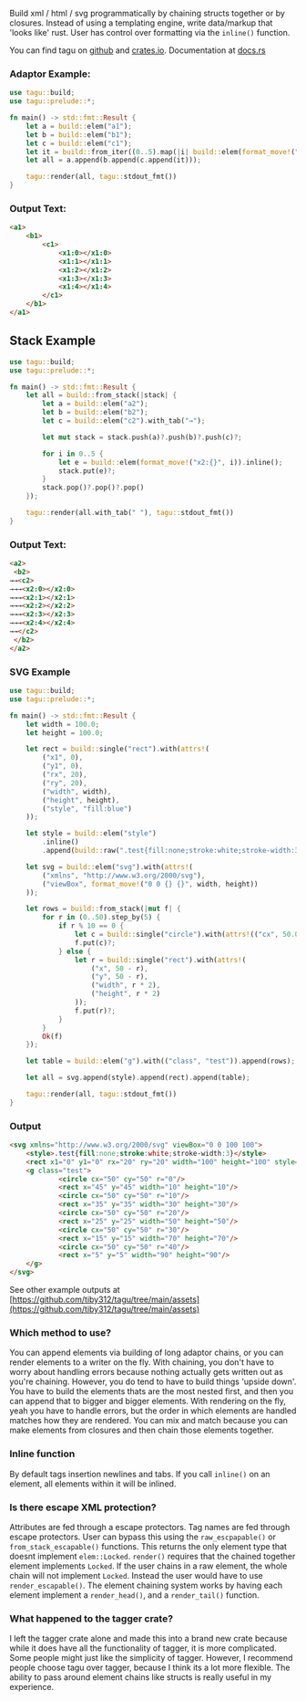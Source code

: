 Build xml / html / svg programmatically by chaining structs together or by closures. Instead of using a templating engine, write data/markup that 'looks like' rust. User has control over formatting via the `inline()` function.

You can find tagu on [github](https://github.com/tiby312/tagu) and [crates.io](https://crates.io/crates/tagu).
Documentation at [docs.rs](https://docs.rs/tagu)


### Adaptor Example:

```rust
use tagu::build;
use tagu::prelude::*;

fn main() -> std::fmt::Result {
    let a = build::elem("a1");
    let b = build::elem("b1");
    let c = build::elem("c1");
    let it = build::from_iter((0..5).map(|i| build::elem(format_move!("x1:{}", i)).inline()));
    let all = a.append(b.append(c.append(it)));

    tagu::render(all, tagu::stdout_fmt())
}

```

### Output Text:
```html
<a1>
    <b1>
        <c1>
            <x1:0></x1:0>
            <x1:1></x1:1>
            <x1:2></x1:2>
            <x1:3></x1:3>
            <x1:4></x1:4>
        </c1>
    </b1>
</a1>
```

## Stack Example

```rust
use tagu::build;
use tagu::prelude::*;

fn main() -> std::fmt::Result {
    let all = build::from_stack(|stack| {
        let a = build::elem("a2");
        let b = build::elem("b2");
        let c = build::elem("c2").with_tab("→");

        let mut stack = stack.push(a)?.push(b)?.push(c)?;

        for i in 0..5 {
            let e = build::elem(format_move!("x2:{}", i)).inline();
            stack.put(e)?;
        }
        stack.pop()?.pop()?.pop()
    });

    tagu::render(all.with_tab(" "), tagu::stdout_fmt())
}

```

### Output Text:
```html
<a2>
 <b2>
→→<c2>
→→→<x2:0></x2:0>
→→→<x2:1></x2:1>
→→→<x2:2></x2:2>
→→→<x2:3></x2:3>
→→→<x2:4></x2:4>
→→</c2>
 </b2>
</a2>
```

### SVG Example

```rust
use tagu::build;
use tagu::prelude::*;

fn main() -> std::fmt::Result {
    let width = 100.0;
    let height = 100.0;

    let rect = build::single("rect").with(attrs!(
        ("x1", 0),
        ("y1", 0),
        ("rx", 20),
        ("ry", 20),
        ("width", width),
        ("height", height),
        ("style", "fill:blue")
    ));

    let style = build::elem("style")
        .inline()
        .append(build::raw(".test{fill:none;stroke:white;stroke-width:3}"));

    let svg = build::elem("svg").with(attrs!(
        ("xmlns", "http://www.w3.org/2000/svg"),
        ("viewBox", format_move!("0 0 {} {}", width, height))
    ));

    let rows = build::from_stack(|mut f| {
        for r in (0..50).step_by(5) {
            if r % 10 == 0 {
                let c = build::single("circle").with(attrs!(("cx", 50.0), ("cy", 50.0), ("r", r)));
                f.put(c)?;
            } else {
                let r = build::single("rect").with(attrs!(
                    ("x", 50 - r),
                    ("y", 50 - r),
                    ("width", r * 2),
                    ("height", r * 2)
                ));
                f.put(r)?;
            }
        }
        Ok(f)
    });

    let table = build::elem("g").with(("class", "test")).append(rows);

    let all = svg.append(style).append(rect).append(table);

    tagu::render(all, tagu::stdout_fmt())
}
```

### Output

```html
<svg xmlns="http://www.w3.org/2000/svg" viewBox="0 0 100 100">
    <style>.test{fill:none;stroke:white;stroke-width:3}</style>
    <rect x1="0" y1="0" rx="20" ry="20" width="100" height="100" style="fill:blue"/>
    <g class="test">
            <circle cx="50" cy="50" r="0"/>
            <rect x="45" y="45" width="10" height="10"/>
            <circle cx="50" cy="50" r="10"/>
            <rect x="35" y="35" width="30" height="30"/>
            <circle cx="50" cy="50" r="20"/>
            <rect x="25" y="25" width="50" height="50"/>
            <circle cx="50" cy="50" r="30"/>
            <rect x="15" y="15" width="70" height="70"/>
            <circle cx="50" cy="50" r="40"/>
            <rect x="5" y="5" width="90" height="90"/>
    </g>
</svg>
```



See other example outputs at [https://github.com/tiby312/tagu/tree/main/assets](https://github.com/tiby312/tagu/tree/main/assets)



### Which method to use?

You can append elements via building of long adaptor chains, or you can render
elements to a writer on the fly. With chaining,
you don't have to worry about handling errors because nothing actually gets written out
as you're chaining. However, you do tend to have to build things 'upside down'. You have to build
the elements thats are the most nested first, and then you can append that to bigger and bigger elements.
With rendering on the fly, yeah you have to handle errors, but the order in which elements are handled
matches how they are rendered.
You can mix and match because you can make elements from closures and then chain those elements together.

### Inline function

By default tags insertion newlines and tabs. If you call `inline()` on an element, all elements
within it will be inlined. 

### Is there escape XML protection?

Attributes are fed through a escape protectors. Tag names are fed through escape protectors. 
User can bypass this using the `raw_escpapable()` or `from_stack_escapable()` functions. This returns the only element type that doesnt implement `elem::Locked`.
`render()` requires that the chained together element implements `Locked`. If the user chains in a raw element, the whole
chain will not implement `Locked`. Instead the user would have to use `render_escapable()`. The element chaining system works by having each element implement a `render_head()`, and a `render_tail()` function.

### What happened to the tagger crate?

I left the tagger crate alone and made this into a brand new crate because while it does have all
the functionality of tagger, it is more complicated. Some people might just like the simplicity of tagger. However, I recommend people choose tagu over tagger, because I think its a lot more flexible. The ability to pass around element chains like structs is really useful in my experience.